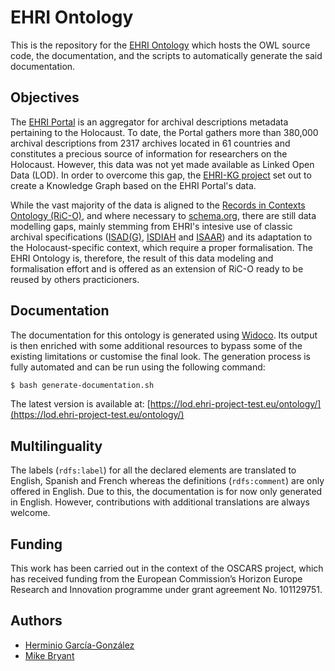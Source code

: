 # EHRI Ontology

This is the repository for the [EHRI Ontology](https://lod.ehri-project-test.eu/ontology/) which hosts the OWL source code, the documentation, and the scripts to automatically generate the said documentation.

## Objectives
The [EHRI Portal](https://portal.ehri-project.eu/) is an aggregator for archival descriptions metadata pertaining to the Holocaust. To date, the Portal gathers more than 380,000 archival descriptions from 2317 archives located in 61 countries and constitutes a precious source of information for researchers on the Holocaust. However, this data was not yet made available as Linked Open Data (LOD). In order to overcome this gap, the [EHRI-KG project](https://ehri-kg.ehri-project.eu/) set out to create a Knowledge Graph based on the EHRI Portal's data.

While the vast majority of the data is aligned to the [Records in Contexts Ontology (RiC-O)](https://www.ica.org/standards/RiC/ontology), and where necessary to [schema.org](https://schema.org/), there are still data modelling gaps, mainly stemming from EHRI's intesive use of classic archival specifications ([ISAD(G)](https://www.ica.org/resource/isadg-general-international-standard-archival-description-second-edition/), [ISDIAH](https://www.ica.org/resource/isdiah-international-standard-for-describing-institutions-with-archival-holdings/) and [ISAAR](https://www.ica.org/resource/isaar-cpf-international-standard-archival-authority-record-for-corporate-bodies-persons-and-families-2nd-edition/)) and its adaptation to the Holocaust-specific context, which require a proper formalisation. The EHRI Ontology is, therefore, the result of this data modeling and formalisation effort and is offered as an extension of RiC-O ready to be reused by others practicioners.

## Documentation
The documentation for this ontology is generated using [Widoco](https://github.com/dgarijo/Widoco). Its output is then enriched with some additional resources to bypass some of the existing limitations or customise the final look. The generation process is fully automated and can be run using the following command:
```bash
$ bash generate-documentation.sh
```
The latest version is available at: [https://lod.ehri-project-test.eu/ontology/](https://lod.ehri-project-test.eu/ontology/)

## Multilinguality
The labels (`rdfs:label`) for all the declared elements are translated to English, Spanish and French whereas the definitions (`rdfs:comment`) are only offered in English. Due to this, the documentation is for now only generated in English. However, contributions with additional translations are always welcome.

## Funding
This work has been carried out in the context of the OSCARS project, which has received funding from the European Commission’s Horizon Europe Research and Innovation programme under grant agreement No. 101129751.

## Authors
* [Herminio García-González](https://github.com/herminiogg)
* [Mike Bryant](https://github.com/mikesname)